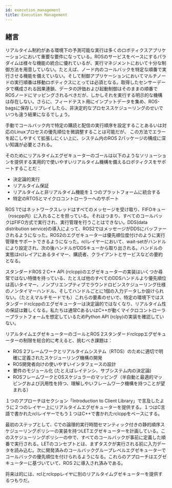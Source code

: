 ```yaml
---
id: execution_management
title: Execution Management
---
```


## **緖言**

リアルタイム制約がある環境下の予測可能な実行は多くのロボティクスアプリケーションにおいて重要な要件になっている。ROSのサービスをベースにするパラダイムは様々な機能の統合に優れているが、実行マネジメントにおいて十分な制御方法を用意していない。たとえば、ノード内のコールバックを特定な順番で実行させる機能を備えていない。そして制御アプリケーションにおいてマルチノードの実行順番は移動ロボティクスにとっては必須となる。取得したセンサーデータで構成される因果連鎖、データの評価および起動制御はそのままの順番でROSノードにマッピングされるべきだが、しかしそれを実行する明示的な機構は存在しない。さらに、フィードテスト用にインプットデータを集め、ROS-bagsに保存しリプレイしたら、非決定的なプロセススケジューリングのせいでいつも違う結果になるでしょう。

手動でコールバック内で特定の購読と配信の実行順序を設定することあるいは対応のLinuxプロセスの優先順位を微調整することは可能だが、
この方法でエラーを起こしやすくて拡張しにくい上に、システム内のROS 2パッケージの構成に深い知識が必要とされる。

そのためにリアルタイムエグゼキューターのゴールは以下のようなソリューションを提供する実用的で使いやすいリアルタイム機構を備えるロボティクスをサポートすることだ：

* 決定論的実行
* リアルタイム保証
* リアルタイムと非リアルタイム機能を１つのプラットフォームに統合する
* 特定のRTOSとマイクロコントローラーへのサポート

ROS 1ではネットワークスレッドはすべてのメッセージを受け取り、FIFOキュー（roscpp内）に入れることを担っている。それはつまり、すべてのコールバックはFIFO方式で実行され、実行管理を行うことはできない。DDS(data distribution service)の導入によって、ROS2ではメッセージがDDSにバッファーされるようになった。ROS2のエグゼキューターは優先順位度付けのように実行管理をサポートできるようになった。rclレイヤーにおいて、wait-setがハンドルにより設定され、次の後ハンドルがDDSキューから取り出される。ハンドルの実態はrclレイアにあるタイマー、購読者、クライアントとサービスなどの要約となる。

スタンダードROS 2 C++ API (rclcpp)のエグゼキューターの実装はいくつか尋常ではない特徴を持っている、たとえば他のすべてのDDSハンドルより優先順位は高いタイマー、ノンプリエンプティブでラウンドロビンスケジューリング仕様のノンタイマーハンドル、そしてハンドルごとに1個の入力データしか設けられない。（たとえマルチモードでも）これらの要素のせいで、特定の環境下ではスタンダードrclcppのエグゼキューターは決定論的ではなくなり、リアルタイム性の保証は難しくなる。私たちは通常CあるいはC++が動くマイクロコントローラープラットフォームを想定しているためPython API (rclpy)の実装を確認していない。 

リアルタイムエグゼキューターのゴールとROS 2スタンダードrclcppエグゼキューターの制限を総合的に考えると、挑むべき課題は：

* ROS 2フレームワークとリアルタイムシステム（RTOS）のために適切で明確に定義されたスケジューリング機構の開発
* ROS開発者向けの使いやすいインタフェースの設計
* 要件のモジュール化 (たとえばレイテンシ、サブシステム内の決定論)
* ROSフレームワークとOSスケジュラーのマッピング（半自動と最適的マッピングおよび汎用性を持つ、理解しやいフレームワーク機構を持つことが望まれる）

１つのアプローチはセクション「Introduction to Client Library」で言及したように２つのレイヤー上にリアルタイムエグゼキューターを提供する。１つはC言語で書かれたrclレイヤーでもう１つはC++で書かれたrclcppをベースにする。

最初のステップとして、Cでの論理的実行時間セマンティック付きの静的順序スケジューリングポリシーの実装を持つLETエグゼキューターを計画している。このスケジューリングポリシーの中で、すべてのコールバックが事前に定義した順番で実行される。LETのコンセプトとは、まずタスクが実行される前に入力データを読み込む。次に開発済みのコールバックグループレベルエグゼキューターでコールバックの優先順位を付けられるようになる。これらのアプローチはエグゼキューターに基づいていて、ROS 2に導入され済みである。

将来は的には、rclとrclcppレイヤに別のリアルタイムグゼキューターを提供するつもりだ。